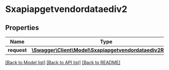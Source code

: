 # Sxapiapgetvendordataediv2

## Properties
Name | Type | Description | Notes
------------ | ------------- | ------------- | -------------
**request** | [**\Swagger\Client\Model\Sxapiapgetvendordataediv2Request**](Sxapiapgetvendordataediv2Request.md) |  | [optional] 

[[Back to Model list]](../README.md#documentation-for-models) [[Back to API list]](../README.md#documentation-for-api-endpoints) [[Back to README]](../README.md)


